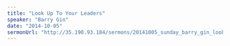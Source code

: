 ```yaml
---
title: "Look Up To Your Leaders"
speaker: "Barry Gin"
date: "2014-10-05"
sermonUrl: "http://35.190.93.184/sermons/20141005_sunday_barry_gin_look_up_to_your_leaders.mp3"
---
```

